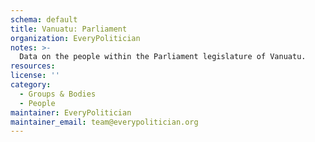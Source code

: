 ```yaml
---
schema: default
title: Vanuatu: Parliament
organization: EveryPolitician
notes: >-
  Data on the people within the Parliament legislature of Vanuatu.
resources:
license: ''
category:
  - Groups & Bodies
  - People
maintainer: EveryPolitician
maintainer_email: team@everypolitician.org
---
```

